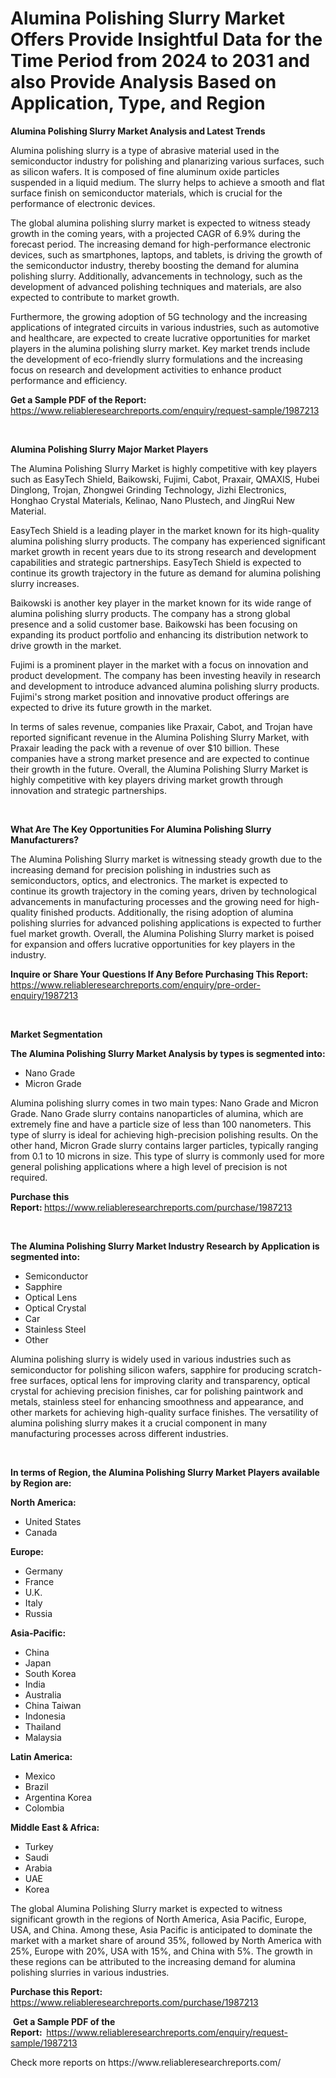 <p><h1>Alumina Polishing Slurry Market Offers Provide Insightful Data for the Time Period from 2024 to 2031 and also Provide Analysis Based on Application, Type, and Region</h1></p><p><strong>Alumina Polishing Slurry Market Analysis and Latest Trends</strong></p>
<p><p>Alumina polishing slurry is a type of abrasive material used in the semiconductor industry for polishing and planarizing various surfaces, such as silicon wafers. It is composed of fine aluminum oxide particles suspended in a liquid medium. The slurry helps to achieve a smooth and flat surface finish on semiconductor materials, which is crucial for the performance of electronic devices.</p><p>The global alumina polishing slurry market is expected to witness steady growth in the coming years, with a projected CAGR of 6.9% during the forecast period. The increasing demand for high-performance electronic devices, such as smartphones, laptops, and tablets, is driving the growth of the semiconductor industry, thereby boosting the demand for alumina polishing slurry. Additionally, advancements in technology, such as the development of advanced polishing techniques and materials, are also expected to contribute to market growth.</p><p>Furthermore, the growing adoption of 5G technology and the increasing applications of integrated circuits in various industries, such as automotive and healthcare, are expected to create lucrative opportunities for market players in the alumina polishing slurry market. Key market trends include the development of eco-friendly slurry formulations and the increasing focus on research and development activities to enhance product performance and efficiency.</p></p>
<p><strong>Get a Sample PDF of the Report:&nbsp;</strong> <a href="https://www.reliableresearchreports.com/enquiry/request-sample/1987213">https://www.reliableresearchreports.com/enquiry/request-sample/1987213</a></p>
<p>&nbsp;</p>
<p><strong>Alumina Polishing Slurry Major Market Players</strong></p>
<p><p>The Alumina Polishing Slurry Market is highly competitive with key players such as EasyTech Shield, Baikowski, Fujimi, Cabot, Praxair, QMAXIS, Hubei Dinglong, Trojan, Zhongwei Grinding Technology, Jizhi Electronics, Honghao Crystal Materials, Kelinao, Nano Plustech, and JingRui New Material. </p><p>EasyTech Shield is a leading player in the market known for its high-quality alumina polishing slurry products. The company has experienced significant market growth in recent years due to its strong research and development capabilities and strategic partnerships. EasyTech Shield is expected to continue its growth trajectory in the future as demand for alumina polishing slurry increases.</p><p>Baikowski is another key player in the market known for its wide range of alumina polishing slurry products. The company has a strong global presence and a solid customer base. Baikowski has been focusing on expanding its product portfolio and enhancing its distribution network to drive growth in the market. </p><p>Fujimi is a prominent player in the market with a focus on innovation and product development. The company has been investing heavily in research and development to introduce advanced alumina polishing slurry products. Fujimi's strong market position and innovative product offerings are expected to drive its future growth in the market.</p><p>In terms of sales revenue, companies like Praxair, Cabot, and Trojan have reported significant revenue in the Alumina Polishing Slurry Market, with Praxair leading the pack with a revenue of over $10 billion. These companies have a strong market presence and are expected to continue their growth in the future. Overall, the Alumina Polishing Slurry Market is highly competitive with key players driving market growth through innovation and strategic partnerships.</p></p>
<p>&nbsp;</p>
<p><strong>What Are The Key Opportunities For Alumina Polishing Slurry Manufacturers?</strong></p>
<p><p>The Alumina Polishing Slurry market is witnessing steady growth due to the increasing demand for precision polishing in industries such as semiconductors, optics, and electronics. The market is expected to continue its growth trajectory in the coming years, driven by technological advancements in manufacturing processes and the growing need for high-quality finished products. Additionally, the rising adoption of alumina polishing slurries for advanced polishing applications is expected to further fuel market growth. Overall, the Alumina Polishing Slurry market is poised for expansion and offers lucrative opportunities for key players in the industry.</p></p>
<p><strong>Inquire or Share Your Questions If Any Before Purchasing This Report:</strong> <a href="https://www.reliableresearchreports.com/enquiry/pre-order-enquiry/1987213">https://www.reliableresearchreports.com/enquiry/pre-order-enquiry/1987213</a></p>
<p>&nbsp;</p>
<p><strong>Market Segmentation</strong></p>
<p><strong>The Alumina Polishing Slurry Market Analysis by types is segmented into:</strong></p>
<p><ul><li>Nano Grade</li><li>Micron Grade</li></ul></p>
<p><p>Alumina polishing slurry comes in two main types: Nano Grade and Micron Grade. Nano Grade slurry contains nanoparticles of alumina, which are extremely fine and have a particle size of less than 100 nanometers. This type of slurry is ideal for achieving high-precision polishing results. On the other hand, Micron Grade slurry contains larger particles, typically ranging from 0.1 to 10 microns in size. This type of slurry is commonly used for more general polishing applications where a high level of precision is not required.</p></p>
<p><strong>Purchase this Report:&nbsp;</strong><a href="https://www.reliableresearchreports.com/purchase/1987213">https://www.reliableresearchreports.com/purchase/1987213</a></p>
<p>&nbsp;</p>
<p><strong>The Alumina Polishing Slurry Market Industry Research by Application is segmented into:</strong></p>
<p><ul><li>Semiconductor</li><li>Sapphire</li><li>Optical Lens</li><li>Optical Crystal</li><li>Car</li><li>Stainless Steel</li><li>Other</li></ul></p>
<p><p>Alumina polishing slurry is widely used in various industries such as semiconductor for polishing silicon wafers, sapphire for producing scratch-free surfaces, optical lens for improving clarity and transparency, optical crystal for achieving precision finishes, car for polishing paintwork and metals, stainless steel for enhancing smoothness and appearance, and other markets for achieving high-quality surface finishes. The versatility of alumina polishing slurry makes it a crucial component in many manufacturing processes across different industries.</p></p>
<p>&nbsp;</p>
<p><strong>In terms of Region, the Alumina Polishing Slurry Market Players available by Region are:</strong></p>
<p>
    <p> <strong> North America: </strong>
        <ul>
            <li>United States</li>
            <li>Canada</li>
        </ul>
        </p> 
    <p> <strong> Europe: </strong>
        <ul>
            <li>Germany</li>
            <li>France</li>
            <li>U.K.</li>
            <li>Italy</li>
            <li>Russia</li>
        </ul>
        </p> 
    <p> <strong> Asia-Pacific: </strong>
        <ul>
            <li>China</li>
            <li>Japan</li>
            <li>South Korea</li>
            <li>India</li>
            <li>Australia</li>
            <li>China Taiwan</li>
            <li>Indonesia</li>
            <li>Thailand</li>
            <li>Malaysia</li>
        </ul>
        </p> 
    <p> <strong> Latin America: </strong>
        <ul>
            <li>Mexico</li>
            <li>Brazil</li>
            <li>Argentina Korea</li>
            <li>Colombia</li>
        </ul>
        </p> 
    <p> <strong> Middle East & Africa: </strong>
        <ul>
            <li>Turkey</li>
            <li>Saudi</li>
            <li>Arabia</li>
            <li>UAE</li>
            <li>Korea</li>
        </ul>
    </p>
    </p>
<p><p>The global Alumina Polishing Slurry market is expected to witness significant growth in the regions of North America, Asia Pacific, Europe, USA, and China. Among these, Asia Pacific is anticipated to dominate the market with a market share of around 35%, followed by North America with 25%, Europe with 20%, USA with 15%, and China with 5%. The growth in these regions can be attributed to the increasing demand for alumina polishing slurries in various industries.</p></p>
<p><strong>Purchase this Report: </strong><a href="https://www.reliableresearchreports.com/purchase/1987213">https://www.reliableresearchreports.com/purchase/1987213</a></p>
<p>&nbsp;<strong>Get a Sample PDF of the Report:&nbsp;&nbsp;</strong><a href="https://www.reliableresearchreports.com/enquiry/request-sample/1987213">https://www.reliableresearchreports.com/enquiry/request-sample/1987213</a></p>
<p><strong></strong></p>
<p>Check more reports on https://www.reliableresearchreports.com/</p>